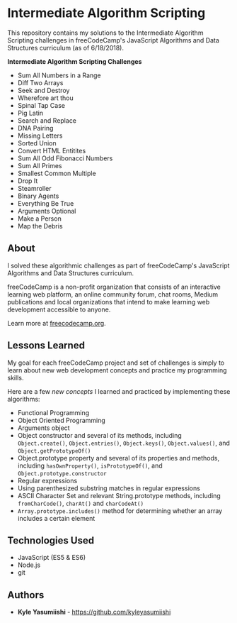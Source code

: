 # Intermediate Algorithm Scripting

This repository contains my solutions to the Intermediate Algorithm Scripting challenges in freeCodeCamp's JavaScript Algorithms and Data Structures curriculum (as of 6/18/2018).

<b>Intermediate Algorithm Scripting Challenges</b>
- Sum All Numbers in a Range
- Diff Two Arrays
- Seek and Destroy
- Wherefore art thou
- Spinal Tap Case
- Pig Latin
- Search and Replace
- DNA Pairing
- Missing Letters
- Sorted Union
- Convert HTML Entitites
- Sum All Odd Fibonacci Numbers
- Sum All Primes
- Smallest Common Multiple
- Drop It
- Steamroller
- Binary Agents
- Everything Be True
- Arguments Optional
- Make a Person
- Map the Debris

## About

I solved these algorithmic challenges as part of freeCodeCamp's JavaScript Algorithms and Data Structures curriculum.

freeCodeCamp is a non-profit organization that consists of an interactive learning web platform, an online community forum, chat rooms, Medium publications and local organizations that intend to make learning web development accessible to anyone.

Learn more at <a href="https://www.freecodecamp.org/">freecodecamp.org</a>.

## Lessons Learned

My goal for each freeCodeCamp project and set of challenges is simply to learn about new web development concepts and practice my programming skills.

Here are a few <em>new concepts</em> I learned and practiced by implementing these algorithms:

- Functional Programming
- Object Oriented Programming
- Arguments object
- Object constructor and several of its methods, including <code>Object.create()</code>, <code>Object.entries()</code>, <code>Object.keys()</code>, <code>Object.values()</code>, and <code>Object.getPrototypeOf()</code>
- Object.prototype property and several of its properties and methods, including <code>hasOwnProperty()</code>, <code>isPrototypeOf()</code>, and <code>Object.prototype.constructor</code>
- Regular expressions
- Using parenthesized substring matches in regular expressions
- ASCII Character Set and relevant String.prototype methods, including <code>fromCharCode()</code>, <code>charAt()</code> and <code>charCodeAt()</code>
- <code>Array.prototype.includes()</code> method for determining whether an array includes a certain element

## Technologies Used

* JavaScript (ES5 & ES6)
* Node.js
* git

## Authors

* **Kyle Yasumiishi** - https://github.com/kyleyasumiishi